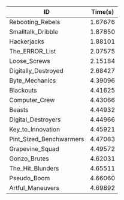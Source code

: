 |ID|Time(s)|
|-|-|
|Rebooting_Rebels|1.67676|
|Smalltalk_Dribble|1.87850|
|Hackerjacks|1.88101|
|The_ERROR_List|2.07575|
|Loose_Screws|2.15184|
|Digitally_Destroyed|2.68427|
|Byte_Mechanics|4.39096|
|Blackouts|4.41625|
|Computer_Crew|4.43066|
|Beasts|4.44932|
|Digital_Destroyers|4.44966|
|Key_to_Innovation|4.45921|
|Pint_Sized_Benchwarmers|4.47083|
|Grapevine_Squad|4.49572|
|Gonzo_Brutes|4.62031|
|The_Hit_Blunders|4.65511|
|Pseudo_Boom|4.66060|
|Artful_Maneuvers|4.69892|
